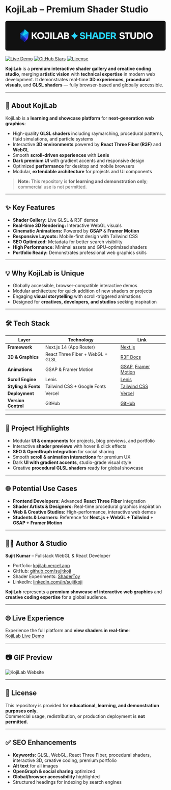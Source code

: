# KojiLab – Premium Shader Studio

![KojiLab Banner – Interactive GLSL & WebGL Gallery](https://github.com/sujitkoji/KojiLab/blob/main/public/Readme_Header.png?raw=true)

[![Live Demo](https://img.shields.io/badge/Live-Demo-blue?style=flat&logo=vercel)](https://kojilab.vercel.app/)
[![GitHub Stars](https://img.shields.io/github/stars/sujitkoji/kojilab?style=flat&logo=github)](https://github.com/sujitkoji/kojilab/stargazers)
[![License](https://img.shields.io/badge/License-Showcase-orange?style=flat)](#license)

**KojiLab** is a **premium interactive shader gallery and creative coding studio**, merging **artistic vision** with **technical expertise** in modern web development. It demonstrates real-time **3D experiences**, **procedural visuals**, and **GLSL shaders** — fully browser-based and globally accessible.

---

## 🔹 About KojiLab

KojiLab is a **learning and showcase platform** for **next-generation web graphics**:

- High-quality **GLSL shaders** including raymarching, procedural patterns, fluid simulations, and particle systems
- Interactive **3D environments** powered by **React Three Fiber (R3F)** and **WebGL**
- Smooth **scroll-driven experiences** with **Lenis**
- **Dark premium UI** with gradient accents and responsive design
- Optimized **performance** for desktop and mobile browsers
- Modular, **extendable architecture** for projects and UI components

> **Note:** This repository is **for learning and demonstration only**; commercial use is not permitted.

---

## ✨ Key Features

- **Shader Gallery:** Live GLSL & R3F demos
- **Real-time 3D Rendering:** Interactive WebGL visuals
- **Cinematic Animations:** Powered by **GSAP** & **Framer Motion**
- **Responsive Layouts:** Mobile-first design with Tailwind CSS
- **SEO Optimized:** Metadata for better search visibility
- **High Performance:** Minimal assets and GPU-optimized shaders
- **Portfolio Ready:** Demonstrates professional web graphics skills

---

## 💡 Why KojiLab is Unique

- Globally accessible, browser-compatible interactive demos
- Modular architecture for quick addition of new shaders or projects
- Engaging **visual storytelling** with scroll-triggered animations
- Designed for **creatives, developers, and studios** seeking inspiration

---

## 🛠 Tech Stack

| Layer | Technology | Link |
|-------|------------|------|
| **Framework** | Next.js 14 (App Router) | [Next.js](https://nextjs.org/) |
| **3D & Graphics** | React Three Fiber + WebGL + GLSL | [R3F Docs](https://docs.pmnd.rs/react-three-fiber/getting-started/introduction) |
| **Animations** | GSAP & Framer Motion | [GSAP](https://greensock.com/), [Framer Motion](https://www.framer.com/motion/) |
| **Scroll Engine** | Lenis | [Lenis](https://studiofreight.com/lenis) |
| **Styling & Fonts** | Tailwind CSS + Google Fonts | [Tailwind CSS](https://tailwindcss.com/) |
| **Deployment** | Vercel | [Vercel](https://vercel.com/) |
| **Version Control** | GitHub | [GitHub](https://github.com/) |

---

## 🌟 Project Highlights

- Modular **UI & components** for projects, blog previews, and portfolio
- Interactive **shader previews** with hover & click effects
- **SEO & OpenGraph integration** for social sharing
- Smooth **scroll & animation interactions** for premium UX
- Dark **UI with gradient accents**, studio-grade visual style
- Creative **procedural GLSL shaders** ready for global showcase

---

## 🌐 Potential Use Cases

- **Frontend Developers:** Advanced **React Three Fiber** integration
- **Shader Artists & Designers:** Real-time procedural graphics inspiration
- **Web & Creative Studios:** High-performance, interactive web demos
- **Students & Learners:** Reference for **Next.js + WebGL + Tailwind + GSAP + Framer Motion**

---

## 👩‍💻 Author & Studio

**Sujit Kumar** – Fullstack WebGL & React Developer  

- Portfolio: [kojilab.vercel.app](https://kojilab.vercel.app/)  
- GitHub: [github.com/sujitkoji](https://github.com/sujitkoji)  
- Shader Experiments: [ShaderToy](https://www.shadertoy.com/user/sujitkoji)  
- LinkedIn: [linkedin.com/in/sujitkoji](https://www.linkedin.com/in/sujitkoji)

**KojiLab** represents a **premium showcase of interactive web graphics** and **creative coding expertise** for a global audience.

---

## 🌐 Live Experience

Experience the full platform and **view shaders in real-time**:  
[KojiLab Live Demo](https://kojilab.vercel.app/)

---

## 📷 GIF Preview

 ![KojiLab Website](/public/website.gif)

---

## 📜 License

This repository is provided for **educational, learning, and demonstration purposes only**.  
Commercial usage, redistribution, or production deployment is **not permitted**.

---

## ✅ SEO Enhancements

- **Keywords:** GLSL, WebGL, React Three Fiber, procedural shaders, interactive 3D, creative coding, premium portfolio  
- **Alt text** for all images
- **OpenGraph & social sharing** optimized
- **Global/browser accessibility** highlighted
- Structured headings for indexing by search engines
